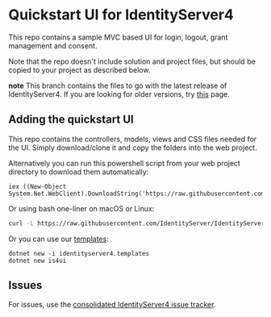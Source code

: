 # Quickstart UI for IdentityServer4
This repo contains a sample MVC based UI for login, logout, grant management and consent.

Note that the repo doesn't include solution and project files, but should be copied to your project as described below.

**note** This branch contains the files to go with the latest release of IdentityServer4. If you are looking for older versions, try [this](https://github.com/IdentityServer/IdentityServer4.Quickstart.UI/releases) page.

## Adding the quickstart UI
This repo contains the controllers, models, views and CSS files needed for the UI. Simply download/clone it and copy the folders into the web project.

Alternatively you can run this powershell script from your web project directory to download them automatically:

```
iex ((New-Object System.Net.WebClient).DownloadString('https://raw.githubusercontent.com/IdentityServer/IdentityServer4.Quickstart.UI/main/getmain.ps1'))
``` 

Or using bash one-liner on macOS or Linux:

```bash
curl -L https://raw.githubusercontent.com/IdentityServer/IdentityServer4.Quickstart.UI/main/getmain.sh | bash
```

Or you can use our [templates](https://github.com/IdentityServer/IdentityServer4.Templates):

```
dotnet new -i identityserver4.templates
dotnet new is4ui
```

## Issues
For issues, use the [consolidated IdentityServer4 issue tracker](https://github.com/IdentityServer/IdentityServer4/issues).
